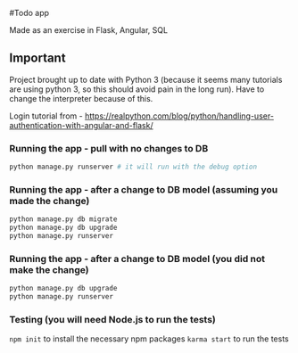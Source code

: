 #Todo app

Made as an exercise in Flask, Angular, SQL

## Important
Project brought up to date with Python 3 (because it seems many tutorials are using python 3, so this should avoid pain in the long run). Have to change the interpreter because of this.

Login tutorial from - https://realpython.com/blog/python/handling-user-authentication-with-angular-and-flask/


### Running the app - pull with no changes to DB
```python
python manage.py runserver # it will run with the debug option
```

### Running the app - after a change to DB model (assuming you made the change)
```python
python manage.py db migrate
python manage.py db upgrade
python manage.py runserver
```

### Running the app - after a change to DB model (you did not make the change)
```python
python manage.py db upgrade
python manage.py runserver
```

### Testing (you will need Node.js to run the tests)
```npm init``` to install the necessary npm packages
```karma start``` to run the tests
